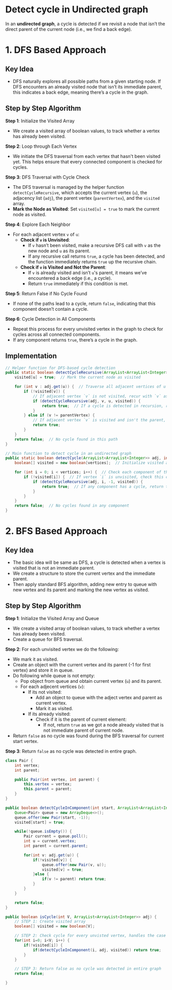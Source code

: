 # Detect cycle in Undirected graph

In an **undirected graph**, a cycle is detected if we revisit a node that isn’t the direct parent of the current node (i.e., we find a back edge).

# 1. DFS Based Approach

## Key Idea

- DFS naturally explores all possible paths from a given starting node. If DFS encounters an already visited node that isn’t its immediate parent, this indicates a back edge, meaning there’s a cycle in the graph.

## Step by Step Algorithm

**Step 1**: Initialize the Visited Array

- We create a visited array of boolean values, to track whether a vertex has already been visited.

**Step 2**: Loop through Each Vertex

- We initiate the DFS traversal from each vertex that hasn't been visited yet. This helps ensure that every connected component is checked for cycles.

**Step 3**: DFS Traversal with Cycle Check

- The DFS traversal is managed by the helper function `detectCycleRecursive`, which accepts the current vertex (`u`), the adjacency list (`adj`), the parent vertex (`parentVertex`), and the `visited` array.
- **Mark the Node as Visited**: Set `visited[u] = true` to mark the current node as visited.

**Step 4**: Explore Each Neighbor

- For each adjacent vertex `v` of `u`:
  - **Check if `v` is Unvisited**:
    - If `v` hasn’t been visited, make a recursive DFS call with `v` as the new node and `u` as its parent.
    - If any recursive call returns `true`, a cycle has been detected, and the function immediately returns `true` up the recursive chain.
  - **Check if `v` is Visited and Not the Parent**:
    - If `v` is already visited and isn’t `u`'s parent, it means we’ve encountered a back edge (i.e., a cycle).
    - Return `true` immediately if this condition is met.

**Step 5**: Return False if No Cycle Found

- If none of the paths lead to a cycle, return `false`, indicating that this component doesn’t contain a cycle.

**Step 6**: Cycle Detection in All Components

- Repeat this process for every unvisited vertex in the graph to check for cycles across all connected components.
- If any component returns `true`, there’s a cycle in the graph.

## Implementation

```java
// Helper function for DFS-based cycle detection
public static boolean detectCycleRecursive(ArrayList<ArrayList<Integer>> adj, int u, int parentVertex, boolean[] visited) {
    visited[u] = true;  // Mark the current node as visited

    for (int v : adj.get(u)) {  // Traverse all adjacent vertices of u
        if (!visited[v]) {
            // If adjacent vertex `v` is not visited, recur with `v` as the current node
            if (detectCycleRecursive(adj, v, u, visited)) {
                return true;  // If a cycle is detected in recursion, return true
            }
        } else if (v != parentVertex) {
            // If adjacent vertex `v` is visited and isn't the parent, we found a back edge (cycle)
            return true;
        }
    }
    return false;  // No cycle found in this path
}

// Main function to detect cycle in an undirected graph
public static boolean detectCycle(ArrayList<ArrayList<Integer>> adj, int vertices) {
    boolean[] visited = new boolean[vertices];  // Initialize visited array

    for (int i = 0; i < vertices; i++) {  // Check each component of the graph
        if (!visited[i]) {  // If vertex `i` is unvisited, check this component
            if (detectCycleRecursive(adj, i, -1, visited)) {
                return true;  // If any component has a cycle, return true
            }
        }
    }
    return false;  // No cycles found in any component
}
```

# 2. BFS Based Approach

## Key Idea

- The basic idea will be same as DFS, a cycle is detected when a vertex is visited that is not an immediate parent.
- We create a structure to store the current vertex and the immediate parent.
- Then apply standard BFS algorithm, adding new entry to queue with new vertex and its parent and marking the new vertex as visited.

## Step by Step Algorithm

**Step 1**: Initialize the Visited Array and Queue

- We create a visited array of boolean values, to track whether a vertex has already been visited.
- Create a queue for BFS traversal.

**Step 2**: For each unvisited vertex we do the following:

- We mark it as visited.
- Create an object with the current vertex and its parent (-1 for first vertex) and store it in queue.
- Do following while queue is not empty:
  - Pop object from queue and obtain current vertex (`u`) and its parent.
  - For each adjecent vertices (`v`):
    - If its not visited:
      - Add an object to queue with the adject vertex and parent as current vertex.
      - Mark it as visited.
    - If its already visited:
      - Check if it is the parent of current element:
        - If not, return `true` as we got a node already visited that is not immediate parent of current node.
- Return `false` as no cycle was found during the BFS traversal for current start vertex.

**Step 3**: Return `false` as no cycle was detected in entire graph.

```java
class Pair {
    int vertex;
    int parent;

    public Pair(int vertex, int parent) {
        this.vertex = vertex;
        this.parent = parent;
    }
}

public boolean detectCycleInComponent(int start, ArrayList<ArrayList<Integer>> adj, boolean[] visited) {
    Queue<Pair> queue = new ArrayDeque<>();
    queue.offer(new Pair(start, -1));
    visited[start] = true;

    while(!queue.isEmpty()) {
        Pair current = queue.poll();
        int u = current.vertex;
        int parent = current.parent;

        for(int v: adj.get(u)) {
            if(!visited[v]) {
                queue.offer(new Pair(v, u));
                visited[v] = true;
            }else {
                if(v != parent) return true;
            }
        }
    }

    return false;
}

public boolean isCycle(int V, ArrayList<ArrayList<Integer>> adj) {
    // STEP 1: Create visited array
    boolean[] visited = new boolean[V];

    // STEP 2: Check cycle for every unvisted vertex, handles the case when graph is disconected
    for(int i=0; i<V; i++) {
        if(!visited[i]) {
            if(detectCycleInComponent(i, adj, visited)) return true;
        }
    }

    // STEP 3: Return false as no cycle was detected in entire graph
    return false;

}
```
